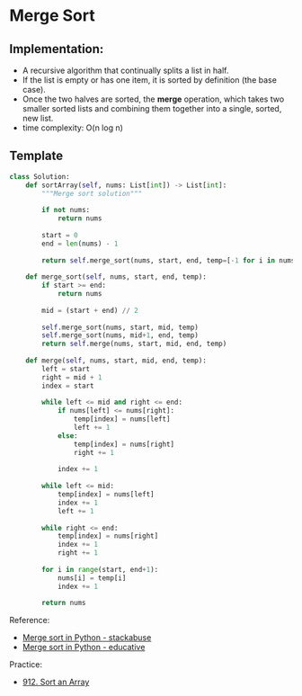 # Merge Sort

## Implementation:

- A recursive algorithm that continually splits a list in half. 
- If the list is empty or has one item, it is sorted by definition (the base case). 
- Once the two halves are sorted, the **merge** operation, which takes two smaller sorted lists and combining them together into a single, sorted, new list. 
- time complexity: O(n log n)


## Template

```python
class Solution:
    def sortArray(self, nums: List[int]) -> List[int]:
        """Merge sort solution"""
        
        if not nums:
            return nums
        
        start = 0
        end = len(nums) - 1
        
        return self.merge_sort(nums, start, end, temp=[-1 for i in nums])
    
    def merge_sort(self, nums, start, end, temp):
        if start >= end:
            return nums
        
        mid = (start + end) // 2
        
        self.merge_sort(nums, start, mid, temp)
        self.merge_sort(nums, mid+1, end, temp)
        return self.merge(nums, start, mid, end, temp)
    
    def merge(self, nums, start, mid, end, temp):
        left = start
        right = mid + 1
        index = start
        
        while left <= mid and right <= end:
            if nums[left] <= nums[right]:
                temp[index] = nums[left]
                left += 1
            else:
                temp[index] = nums[right]
                right += 1
            
            index += 1
        
        while left <= mid:
            temp[index] = nums[left]
            index += 1
            left += 1
        
        while right <= end:
            temp[index] = nums[right]
            index += 1
            right += 1
            
        for i in range(start, end+1):
            nums[i] = temp[i]
            index += 1
        
        return nums
```


Reference:

- [Merge sort in Python - stackabuse](https://stackabuse.com/merge-sort-in-python/)
- [Merge sort in Python - educative](https://www.educative.io/edpresso/merge-sort-in-python)

Practice:

- [912. Sort an Array](https://leetcode.com/problems/sort-an-array/)
